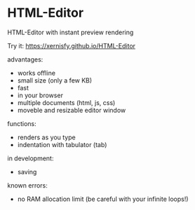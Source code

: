 # HTML-Editor

HTML-Editor with instant preview rendering

Try it: https://xernisfy.github.io/HTML-Editor

advantages:
- works offline
- small size (only a few KB)
- fast
- in your browser
- multiple documents (html, js, css)
- moveble and resizable editor window


functions:
- renders as you type
- indentation with tabulator (tab)


in development:
- saving


known errors:
- no RAM allocation limit (be careful with your infinite loops!)
